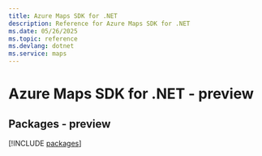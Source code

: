 ```yaml
---
title: Azure Maps SDK for .NET
description: Reference for Azure Maps SDK for .NET
ms.date: 05/26/2025
ms.topic: reference
ms.devlang: dotnet
ms.service: maps
---
```

# Azure Maps SDK for .NET - preview
## Packages - preview
[!INCLUDE [packages](maps-index.md)]